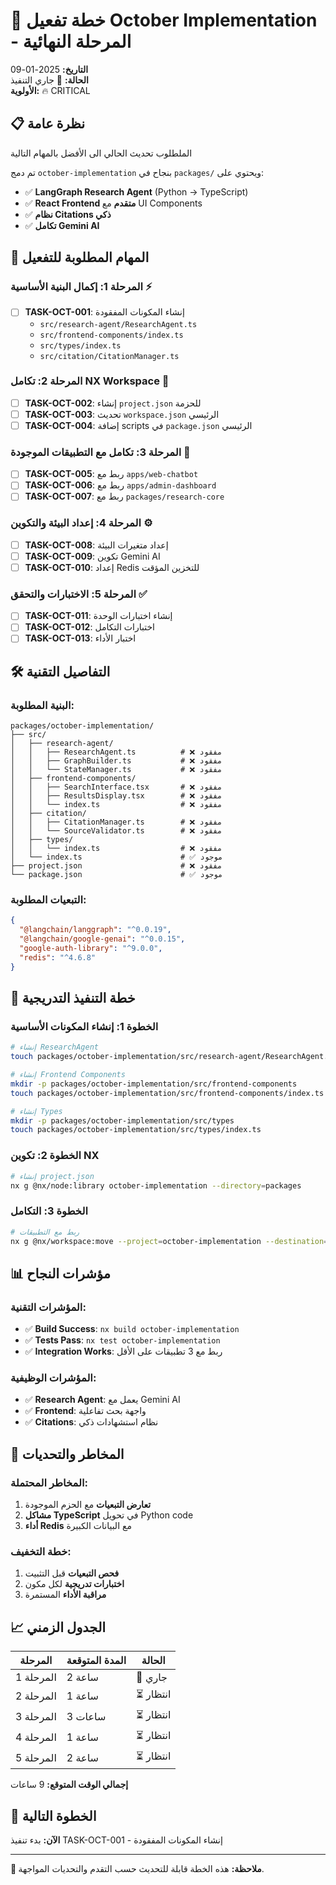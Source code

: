 # 🚀 خطة تفعيل October Implementation - المرحلة النهائية

**التاريخ:** 2025-01-09  
**الحالة:** 🔄 جاري التنفيذ  
**الأولوية:** 🔥 CRITICAL  

## 📋 نظرة عامة
الملطلوب تحديث الحالي الى الأفضل بالمهام التالية 

تم دمج `october-implementation` بنجاح في `packages/` ويحتوي على:
- ✅ **LangGraph Research Agent** (Python → TypeScript)
- ✅ **React Frontend متقدم** مع UI Components
- ✅ **نظام Citations ذكي**
- ✅ **تكامل Gemini AI**

## 🎯 المهام المطلوبة للتفعيل

### المرحلة 1: إكمال البنية الأساسية ⚡
- [ ] **TASK-OCT-001**: إنشاء المكونات المفقودة
  - `src/research-agent/ResearchAgent.ts`
  - `src/frontend-components/index.ts`
  - `src/types/index.ts`
  - `src/citation/CitationManager.ts`

### المرحلة 2: تكامل NX Workspace 🔧
- [ ] **TASK-OCT-002**: إنشاء `project.json` للحزمة
- [ ] **TASK-OCT-003**: تحديث `workspace.json` الرئيسي
- [ ] **TASK-OCT-004**: إضافة scripts في `package.json` الرئيسي

### المرحلة 3: تكامل مع التطبيقات الموجودة 🔗
- [ ] **TASK-OCT-005**: ربط مع `apps/web-chatbot`
- [ ] **TASK-OCT-006**: ربط مع `apps/admin-dashboard`
- [ ] **TASK-OCT-007**: ربط مع `packages/research-core`

### المرحلة 4: إعداد البيئة والتكوين ⚙️
- [ ] **TASK-OCT-008**: إعداد متغيرات البيئة
- [ ] **TASK-OCT-009**: تكوين Gemini AI
- [ ] **TASK-OCT-010**: إعداد Redis للتخزين المؤقت

### المرحلة 5: الاختبارات والتحقق ✅
- [ ] **TASK-OCT-011**: إنشاء اختبارات الوحدة
- [ ] **TASK-OCT-012**: اختبارات التكامل
- [ ] **TASK-OCT-013**: اختبار الأداء

## 🛠️ التفاصيل التقنية

### البنية المطلوبة:
```
packages/october-implementation/
├── src/
│   ├── research-agent/
│   │   ├── ResearchAgent.ts          # ❌ مفقود
│   │   ├── GraphBuilder.ts           # ❌ مفقود
│   │   └── StateManager.ts           # ❌ مفقود
│   ├── frontend-components/
│   │   ├── SearchInterface.tsx       # ❌ مفقود
│   │   ├── ResultsDisplay.tsx        # ❌ مفقود
│   │   └── index.ts                  # ❌ مفقود
│   ├── citation/
│   │   ├── CitationManager.ts        # ❌ مفقود
│   │   └── SourceValidator.ts        # ❌ مفقود
│   ├── types/
│   │   └── index.ts                  # ❌ مفقود
│   └── index.ts                      # ✅ موجود
├── project.json                      # ❌ مفقود
└── package.json                      # ✅ موجود
```

### التبعيات المطلوبة:
```json
{
  "@langchain/langgraph": "^0.0.19",
  "@langchain/google-genai": "^0.0.15",
  "google-auth-library": "^9.0.0",
  "redis": "^4.6.8"
}
```

## 🔄 خطة التنفيذ التدريجية

### الخطوة 1: إنشاء المكونات الأساسية
```bash
# إنشاء ResearchAgent
touch packages/october-implementation/src/research-agent/ResearchAgent.ts

# إنشاء Frontend Components
mkdir -p packages/october-implementation/src/frontend-components
touch packages/october-implementation/src/frontend-components/index.ts

# إنشاء Types
mkdir -p packages/october-implementation/src/types
touch packages/october-implementation/src/types/index.ts
```

### الخطوة 2: تكوين NX
```bash
# إنشاء project.json
nx g @nx/node:library october-implementation --directory=packages
```

### الخطوة 3: التكامل
```bash
# ربط مع التطبيقات
nx g @nx/workspace:move --project=october-implementation --destination=packages/october-implementation
```

## 📊 مؤشرات النجاح

### المؤشرات التقنية:
- ✅ **Build Success**: `nx build october-implementation`
- ✅ **Tests Pass**: `nx test october-implementation`
- ✅ **Integration Works**: ربط مع 3 تطبيقات على الأقل

### المؤشرات الوظيفية:
- ✅ **Research Agent**: يعمل مع Gemini AI
- ✅ **Frontend**: واجهة بحث تفاعلية
- ✅ **Citations**: نظام استشهادات ذكي

## 🚨 المخاطر والتحديات

### المخاطر المحتملة:
1. **تعارض التبعيات** مع الحزم الموجودة
2. **مشاكل TypeScript** في تحويل Python code
3. **أداء Redis** مع البيانات الكبيرة

### خطة التخفيف:
1. **فحص التبعيات** قبل التثبيت
2. **اختبارات تدريجية** لكل مكون
3. **مراقبة الأداء** المستمرة

## 📈 الجدول الزمني

| المرحلة | المدة المتوقعة | الحالة |
|---------|----------------|--------|
| المرحلة 1 | 2 ساعة | 🔄 جاري |
| المرحلة 2 | 1 ساعة | ⏳ انتظار |
| المرحلة 3 | 3 ساعات | ⏳ انتظار |
| المرحلة 4 | 1 ساعة | ⏳ انتظار |
| المرحلة 5 | 2 ساعة | ⏳ انتظار |

**إجمالي الوقت المتوقع:** 9 ساعات

## 🎯 الخطوة التالية

**الآن:** بدء تنفيذ TASK-OCT-001 - إنشاء المكونات المفقودة

---

**📝 ملاحظة:** هذه الخطة قابلة للتحديث حسب التقدم والتحديات المواجهة.